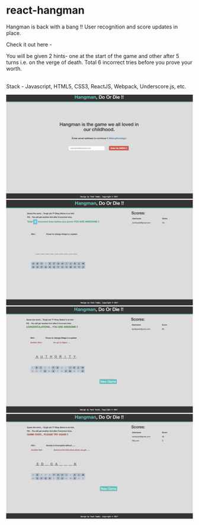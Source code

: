 # react-hangman
Hangman is back with a bang !! User recognition and score updates in place.<br/>

Check it out here - 

You will be given 2 hints- one at the start of the game and other after 5 turns i.e. on the verge of death. Total 6 incorrect tries before you prove your worth.<br/><br/>

Stack - Javascript, HTML5, CSS3,  ReactJS, Webpack, Underscore.js, etc.<br/>


![hangman-game](./screens/Hangman-1.png?raw=true "Hangman_Game-Login")
![hangman-game](./screens/Hangman-2.png?raw=true "Hangman_Game-Game")
![hangman-game](./screens/Hangman-3.png?raw=true "Hangman_Game-Won")
![hangman-game](./screens/Hangman-4.png?raw=true "Hangman_Game-Lost")

